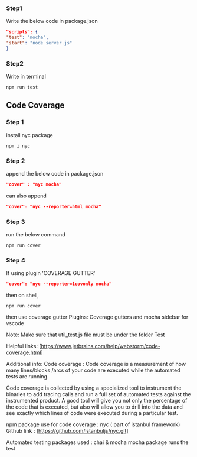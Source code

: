 ### Step1 
Write the below code in package.json
```json
"scripts": {
"test": "mocha",
"start": "node server.js"
}
```
### Step2

Write in terminal
```shell
npm run test
```

## Code Coverage
### Step 1
install nyc package 
```shell
npm i nyc
```
### Step 2
append the below code in package.json  
```json
"cover" : "nyc mocha"
```
can also append 
```json
"cover": "nyc --reporter=html mocha"
```
### Step 3
run the below command
```shell
npm run cover
```
### Step 4
If using plugin 'COVERAGE GUTTER'
```json
"cover": "nyc --reporter=1covonly mocha"

```
then on shell,
```shell
npm run cover
```
then use coverage gutter 
Plugins:
Coverage gutters and mocha sidebar for vscode



Note:
Make sure that util_test.js file must be under the folder Test

Helpful links:
[https://www.jetbrains.com/help/webstorm/code-coverage.html]

Additional info:
Code coverage :
Code coverage is a measurement of how many lines/blocks
/arcs of your code are executed while the automated tests are running.

Code coverage is collected by using a specialized tool to instrument 
the binaries to add tracing calls and run a full set of automated 
tests against the instrumented product. 
A good tool will give you not only the percentage of the 
code that is executed, but also will allow you to drill into the 
data and see exactly which lines of code were executed during a 
particular test.


npm package use for code coverage : 
nyc ( part of istanbul framework)
Github link :  [https://github.com/istanbuljs/nyc.git]


Automated testing packages used : chai & mocha
mocha package runs the test


